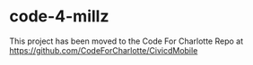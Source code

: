 # code-4-millz

This project has been moved to the Code For Charlotte Repo at https://github.com/CodeForCharlotte/CivicdMobile
